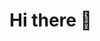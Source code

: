 # Hi there 👋

<!--
**meagle21/meagle21** is a ✨ _special_ ✨ repository because its `README.md` (this file) appears on your GitHub profile.

Here are some ideas to get you started:
